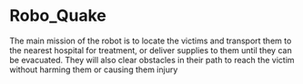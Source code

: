 # Robo_Quake
The main mission of the robot is to locate
the victims and transport them to the
nearest hospital for treatment, or deliver
supplies to them until they can be
evacuated. They will also clear obstacles
in their path to reach the victim without
harming them or causing them injury
